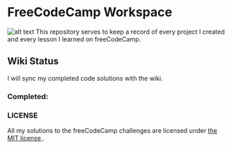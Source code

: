 # FreeCodeCamp Workspace 
![alt text](https://user-images.githubusercontent.com/26378494/27394578-435d75de-56df-11e7-91d4-49bac655f83c.jpg)
This repository serves to keep a record of every project I created and every lesson I learned on freeCodeCamp. 

##  Wiki Status 
I will sync my completed code solutions with the wiki. 

### Completed: 

### LICENSE 
All my solutions to the freeCodeCamp challenges are licensed under [the MIT license ](https://github.com/chrisjim316/freeCodeCamp-/blob/master/LICENSE). 
